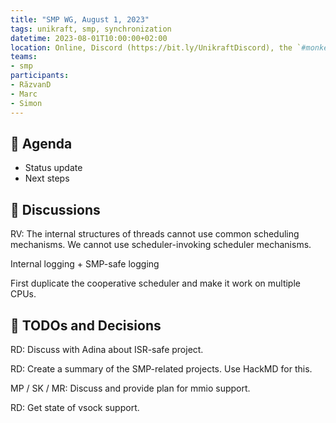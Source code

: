 ```yaml
---
title: "SMP WG, August 1, 2023"
tags: unikraft, smp, synchronization
datetime: 2023-08-01T10:00:00+02:00
location: Online, Discord (https://bit.ly/UnikraftDiscord), the `#monkey-business` voice channel
teams:
- smp
participants:
- RăzvanD
- Marc
- Simon
---
```


## :dart: Agenda

- Status update
- Next steps

## :closed_book: Discussions

RV: The internal structures of threads cannot use common scheduling mechanisms.
We cannot use scheduler-invoking scheduler mechanisms.

Internal logging + SMP-safe logging

First duplicate the cooperative scheduler and make it work on multiple CPUs.

## :wrench: TODOs and Decisions

RD: Discuss with Adina about ISR-safe project.

RD: Create a summary of the SMP-related projects.
Use HackMD for this.

MP / SK / MR: Discuss and provide plan for mmio support.

RD: Get state of vsock support.

